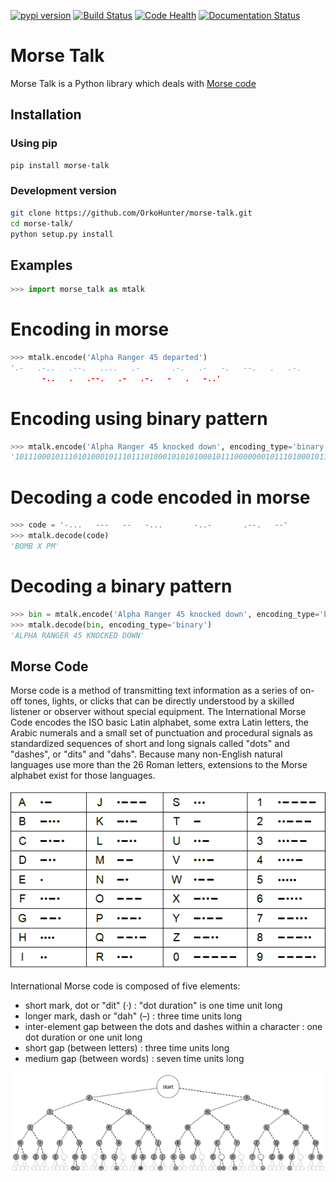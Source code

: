 [![pypi version](https://img.shields.io/pypi/v/morse-talk.svg)](https://pypi.python.org/pypi/morse-talk/)
[![Build Status](https://travis-ci.org/morse-talk/morse-talk.svg?branch=master)](https://travis-ci.org/morse-talk/morse-talk)
[![Code Health](https://landscape.io/github/morse-talk/morse-talk/master/landscape.svg?style=flat)](https://landscape.io/github/morse-talk/morse-talk/master)
[![Documentation Status](https://readthedocs.org/projects/morse-talk/badge/?version=latest)](http://morse-talk.readthedocs.org/?badge=latest)

# Morse Talk
Morse Talk is a Python library which deals with [Morse code](http://en.wikipedia.org/wiki/Morse_code)

## Installation

### Using pip
```sh
pip install morse-talk
```

### Development version
```sh
git clone https://github.com/OrkoHunter/morse-talk.git
cd morse-talk/
python setup.py install
```

## Examples
```python
>>> import morse_talk as mtalk
```
# Encoding in morse
```python
>>> mtalk.encode('Alpha Ranger 45 departed')
'.-   .-..   .--.   ....   .-       .-.   .-   -.   --.   .   .-.       ....-   .....
       -..   .   .--.   .-   .-.   -   .   -..'
```

# Encoding using binary pattern
```python
>>> mtalk.encode('Alpha Ranger 45 knocked down', encoding_type='binary')
'101110001011101010001011101110100010101010001011100000001011101000101110001110100011101110100010001011101000000010101010111000101010101000000011101011100011101000111011101110001110101110100011101011100010001110101000000011101010001110111011100010111011100011101'
```

# Decoding a code encoded in morse
```python
>>> code = '-...   ---   --   -...       -..-       .--.   --'
>>> mtalk.decode(code)
'BOMB X PM'
```

# Decoding a binary pattern
```python
>>> bin = mtalk.encode('Alpha Ranger 45 knocked down', encoding_type='binary')
>>> mtalk.decode(bin, encoding_type='binary')
'ALPHA RANGER 45 KNOCKED DOWN'
```

## Morse Code
Morse code is a method of transmitting text information as a series of on-off
tones, lights, or clicks that can be directly understood by a skilled listener 
or observer without special equipment. The International Morse Code encodes the
ISO basic Latin alphabet, some extra Latin letters, the Arabic numerals and a 
small set of punctuation and procedural signals as standardized sequences of 
short and long signals called "dots" and "dashes", or "dits" and "dahs". 
Because many non-English natural languages use more than the 26 Roman letters, 
extensions to the Morse alphabet exist for those languages.

![Morse Code table](files/images/code_chart.png "Chart of the Morse Code letters")

International Morse code is composed of five elements:

* short mark, dot or "dit" (·) : "dot duration" is one time unit long
* longer mark, dash or "dah" (–) : three time units long
* inter-element gap between the dots and dashes within a character : one dot duration or one unit long
* short gap (between letters) : three time units long
* medium gap (between words) : seven time units long

![Morse Code graph](files/images/code_graph.png "A graphical representation of the dichotomic search table: the user branches left at every dot and right at every dash until the character is finished.")
